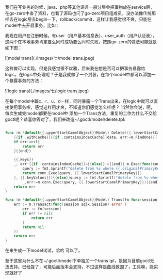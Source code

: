 我们在写业务的时候，java、php等其他语言一般分层会把事物放在service层，在go-zero中查了资料，也看了源码也问了go-zero项目组成员，没办法像传统那样去在logic层去begin一下，rollback/commit，这样让我感觉很不爽，只能在model中去开启事务，比如：

我现在用户在注册时候，有user（用户基本信息表）、user_auth（用户认证表），这两个在本地事务肯定要么同时成功要么同时失败，按照go-zero的做法可能就是如下图：

![model trans](./images/七/model trans.jpeg)

这样做可以实现，但是我感觉很不优雅，后来我在想是否可以把事务暴露给logic，在logic中处理呢？于是我就做了一个封装，在每个model中都可以添加一个暴露事务的方法：

![logic trans](./images/七/logic trans.jpeg)

在每个model中跟c、r、u、d一样，同时暴露一个Trans出来，在logic中就可以直接使用事务啦，感觉这样用才爽，不知道你们感觉怎么样呢？ 当然你会说，啊，每次生成完model都要在model中 添加一个Trans方法，重复的工作为什么不交给goctl呢？恭喜你答对了，我们来改造~/.goctl/model/delete.tpl:

```go

func (m *default{{.upperStartCamelObject}}Model) Delete({{.lowerStartCamelPrimaryKey}} {{.dataType}}) error {
	{{if .withCache}}{{if .containsIndexCache}}data, err:=m.FindOne({{.lowerStartCamelPrimaryKey}})
	if err!=nil{
		return err
	}{{end}}

	{{.keys}}
    _, err {{if .containsIndexCache}}={{else}}:={{end}} m.Exec(func(conn sqlx.SqlConn) (result sql.Result, err error) {
		query := fmt.Sprintf("delete from %s where {{.originalPrimaryKey}} = ?", m.table)
		return conn.Exec(query, {{.lowerStartCamelPrimaryKey}})
	}, {{.keyValues}}){{else}}query := fmt.Sprintf("delete from %s where {{.originalPrimaryKey}} = ?", m.table)
		_,err:=m.conn.Exec(query, {{.lowerStartCamelPrimaryKey}}){{end}}
	return err
}

func (m *default{{.upperStartCamelObject}}Model) Trans(fn func(session sqlx.Session)error) error  {
	err := m.Transact(func(session sqlx.Session) error {
		err := fn(session)
		if err != nil{
			return err
		}
		return nil
	})
	return err
}
```

在来生成一下model试试，哈哈 可以了。

至于这里为什么不在~/.goctl/model下单独加一个trans.tpl，是因为目前goctl无法支持，已经提了，可能后面版本会支持，不过这样是曲线救国了，工具嘛，能实现就好了